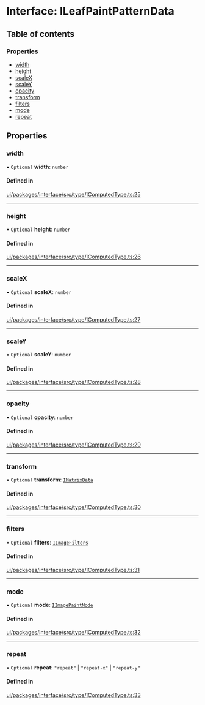 # Interface: ILeafPaintPatternData

## Table of contents

### Properties

- [width](ILeafPaintPatternData.md#width)
- [height](ILeafPaintPatternData.md#height)
- [scaleX](ILeafPaintPatternData.md#scalex)
- [scaleY](ILeafPaintPatternData.md#scaley)
- [opacity](ILeafPaintPatternData.md#opacity)
- [transform](ILeafPaintPatternData.md#transform)
- [filters](ILeafPaintPatternData.md#filters)
- [mode](ILeafPaintPatternData.md#mode)
- [repeat](ILeafPaintPatternData.md#repeat)

## Properties

### width

• `Optional` **width**: `number`

#### Defined in

[ui/packages/interface/src/type/IComputedType.ts:25](https://github.com/leaferjs/leafer-ui/blob/5313537/packages/interface/src/type/IComputedType.ts#L25)

___

### height

• `Optional` **height**: `number`

#### Defined in

[ui/packages/interface/src/type/IComputedType.ts:26](https://github.com/leaferjs/leafer-ui/blob/5313537/packages/interface/src/type/IComputedType.ts#L26)

___

### scaleX

• `Optional` **scaleX**: `number`

#### Defined in

[ui/packages/interface/src/type/IComputedType.ts:27](https://github.com/leaferjs/leafer-ui/blob/5313537/packages/interface/src/type/IComputedType.ts#L27)

___

### scaleY

• `Optional` **scaleY**: `number`

#### Defined in

[ui/packages/interface/src/type/IComputedType.ts:28](https://github.com/leaferjs/leafer-ui/blob/5313537/packages/interface/src/type/IComputedType.ts#L28)

___

### opacity

• `Optional` **opacity**: `number`

#### Defined in

[ui/packages/interface/src/type/IComputedType.ts:29](https://github.com/leaferjs/leafer-ui/blob/5313537/packages/interface/src/type/IComputedType.ts#L29)

___

### transform

• `Optional` **transform**: [`IMatrixData`](IMatrixData.md)

#### Defined in

[ui/packages/interface/src/type/IComputedType.ts:30](https://github.com/leaferjs/leafer-ui/blob/5313537/packages/interface/src/type/IComputedType.ts#L30)

___

### filters

• `Optional` **filters**: [`IImageFilters`](IImageFilters.md)

#### Defined in

[ui/packages/interface/src/type/IComputedType.ts:31](https://github.com/leaferjs/leafer-ui/blob/5313537/packages/interface/src/type/IComputedType.ts#L31)

___

### mode

• `Optional` **mode**: [`IImagePaintMode`](../modules.md#iimagepaintmode)

#### Defined in

[ui/packages/interface/src/type/IComputedType.ts:32](https://github.com/leaferjs/leafer-ui/blob/5313537/packages/interface/src/type/IComputedType.ts#L32)

___

### repeat

• `Optional` **repeat**: ``"repeat"`` \| ``"repeat-x"`` \| ``"repeat-y"``

#### Defined in

[ui/packages/interface/src/type/IComputedType.ts:33](https://github.com/leaferjs/leafer-ui/blob/5313537/packages/interface/src/type/IComputedType.ts#L33)
